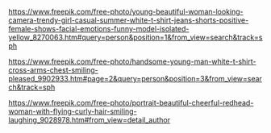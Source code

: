 https://www.freepik.com/free-photo/young-beautiful-woman-looking-camera-trendy-girl-casual-summer-white-t-shirt-jeans-shorts-positive-female-shows-facial-emotions-funny-model-isolated-yellow_8270063.htm#query=person&position=1&from_view=search&track=sph

https://www.freepik.com/free-photo/handsome-young-man-white-t-shirt-cross-arms-chest-smiling-pleased_9902933.htm#page=2&query=person&position=3&from_view=search&track=sph

https://www.freepik.com/free-photo/portrait-beautiful-cheerful-redhead-woman-with-flying-curly-hair-smiling-laughing_9028978.htm#from_view=detail_author
